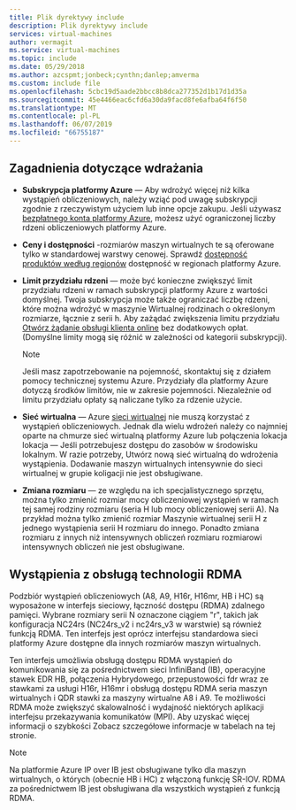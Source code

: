 ```yaml
---
title: Plik dyrektywy include
description: Plik dyrektywy include
services: virtual-machines
author: vermagit
ms.service: virtual-machines
ms.topic: include
ms.date: 05/29/2018
ms.author: azcspmt;jonbeck;cynthn;danlep;amverma
ms.custom: include file
ms.openlocfilehash: 5cbc19d5aade2bbcc8b8dca277352d1b17d1d35a
ms.sourcegitcommit: 45e4466eac6cfd6a30da9facd8fe6afba64f6f50
ms.translationtype: MT
ms.contentlocale: pl-PL
ms.lasthandoff: 06/07/2019
ms.locfileid: "66755187"
---
```

## <a name="deployment-considerations"></a>Zagadnienia dotyczące wdrażania
* **Subskrypcja platformy Azure** — Aby wdrożyć więcej niż kilka wystąpień obliczeniowych, należy wziąć pod uwagę subskrypcji zgodnie z rzeczywistym użyciem lub inne opcje zakupu. Jeśli używasz [bezpłatnego konta platformy Azure](https://azure.microsoft.com/free/), możesz użyć ograniczonej liczby rdzeni obliczeniowych platformy Azure.

* **Ceny i dostępności** -rozmiarów maszyn wirtualnych te są oferowane tylko w standardowej warstwy cenowej. Sprawdź [dostępność produktów według regionów](https://azure.microsoft.com/global-infrastructure/services/) dostępność w regionach platformy Azure. 
* **Limit przydziału rdzeni** — może być konieczne zwiększyć limit przydziału rdzeni w ramach subskrypcji platformy Azure z wartości domyślnej. Twoja subskrypcja może także ograniczać liczbę rdzeni, które można wdrożyć w maszynie Wirtualnej rodzinach o określonym rozmiarze, łącznie z serii h. Aby zażądać zwiększenia limitu przydziału [Otwórz żądanie obsługi klienta online](../articles/azure-supportability/how-to-create-azure-support-request.md) bez dodatkowych opłat. (Domyślne limity mogą się różnić w zależności od kategorii subskrypcji).
  
  > [!NOTE]
  > Jeśli masz zapotrzebowanie na pojemność, skontaktuj się z działem pomocy technicznej systemu Azure. Przydziały dla platformy Azure dotyczą środków limitów, nie w zakresie pojemności. Niezależnie od limitu przydziału opłaty są naliczane tylko za rdzenie użycie.
  > 
  > 
* **Sieć wirtualna** — Azure [sieci wirtualnej](https://azure.microsoft.com/documentation/services/virtual-network/) nie muszą korzystać z wystąpień obliczeniowych. Jednak dla wielu wdrożeń należy co najmniej oparte na chmurze sieć wirtualną platformy Azure lub połączenia lokacja lokacja — Jeśli potrzebujesz dostępu do zasobów w środowisku lokalnym. W razie potrzeby, Utwórz nową sieć wirtualną do wdrożenia wystąpienia. Dodawanie maszyn wirtualnych intensywnie do sieci wirtualnej w grupie koligacji nie jest obsługiwane.
* **Zmiana rozmiaru** — ze względu na ich specjalistycznego sprzętu, można tylko zmienić rozmiar mocy obliczeniowej wystąpień w ramach tej samej rodziny rozmiaru (seria H lub mocy obliczeniowej serii A). Na przykład można tylko zmienić rozmiar Maszynie wirtualnej serii H z jednego wystąpienia serii H rozmiaru do innego. Ponadto zmiana rozmiaru z innych niż intensywnych obliczeń rozmiaru rozmiarowi intensywnych obliczeń nie jest obsługiwane.  

## <a name="rdma-capable-instances"></a>Wystąpienia z obsługą technologii RDMA
Podzbiór wystąpień obliczeniowych (A8, A9, H16r, H16mr, HB i HC) są wyposażone w interfejs sieciowy, łączność dostępu (RDMA) zdalnego pamięci. Wybrane rozmiary serii N oznaczone ciągiem "r", takich jak konfiguracja NC24rs (NC24rs_v2 i nc24rs_v3 w warstwie) są również funkcją RDMA. Ten interfejs jest oprócz interfejsu standardowa sieci platformy Azure dostępne dla innych rozmiarów maszyn wirtualnych. 
  
Ten interfejs umożliwia obsługą dostępu RDMA wystąpień do komunikowania się za pośrednictwem sieci InfiniBand (IB), operacyjne stawek EDR HB, połączenia Hybrydowego, przepustowości fdr wraz ze stawkami za usługi H16r, H16mr i obsługą dostępu RDMA seria maszyn wirtualnych i QDR stawki za maszyny wirtualne A8 i A9. Te możliwości RDMA może zwiększyć skalowalność i wydajność niektórych aplikacji interfejsu przekazywania komunikatów (MPI). Aby uzyskać więcej informacji o szybkości Zobacz szczegółowe informacje w tabelach na tej stronie.

> [!NOTE]
> Na platformie Azure IP over IB jest obsługiwane tylko dla maszyn wirtualnych, o których (obecnie HB i HC) z włączoną funkcję SR-IOV. RDMA za pośrednictwem IB jest obsługiwana dla wszystkich wystąpień z funkcją RDMA.
>

